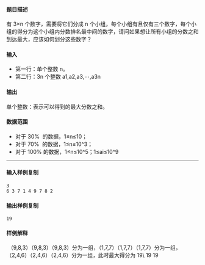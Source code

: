 #### 题目描述

有 3×n 个数字，需要将它们分成 n 个小组，每个小组有且仅有三个数字，每个小组的得分为这个小组内分数排名最中间的数字，请问如果想让所有小组的分数之和到达最大，应该如何划分这些数字？

#### 输入

-   第一行：单个整数 n。
-   第二行：3n 个整数 a1,a2,a3,⋯,a3n

#### 输出

单个整数：表示可以得到的最大分数之和。

#### 数据范围

-   对于 30%  的数据，1≤n≤10；
-   对于 70%  的数据，1≤n≤10^3；
-   对于 100% 的数据，1≤n≤10^5；1≤ai≤10^9

___

#### 输入样例复制

```
3
6 3 7 1 4 9 7 8 2
```

#### 输出样例复制

```
19
```

#### 样例解释

 （9,8,3）（9,8,3）（9,8,3）分为一组，（1,7,7）（1,7,7）（1,7,7）分为一组，（2,4,6）（2,4,6）（2,4,6）分为一组，此时最大得分为 19\\ 19 19